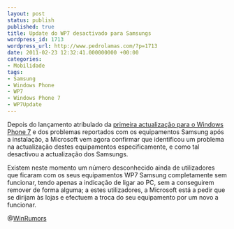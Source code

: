```yaml
---
layout: post
status: publish
published: true
title: Update do WP7 desactivado para Samsungs
wordpress_id: 1713
wordpress_url: http://www.pedrolamas.com/?p=1713
date: 2011-02-23 12:32:41.000000000 +00:00
categories:
- Mobilidade
tags:
- Samsung
- Windows Phone
- WP7
- Windows Phone 7
- WP7Update
---
```

Depois do lançamento atribulado da [primeira actualização para o Windows Phone 7](2011/02/22/update-para-o-windows-phone-7-em-distribuicao/) e dos problemas reportados com os equipamentos Samsung após a instalação, a Microsoft vem agora confirmar que identificou um problema na actualização destes equipamentos especificamente, e como tal desactivou a actualização dos Samsungs.

Existem neste momento um número desconhecido ainda de utilizadores que ficaram com os seus equipamentos WP7 Samsung completamente sem funcionar, tendo apenas a indicação de ligar ao PC, sem a conseguirem remover de forma alguma; a estes utilizadores, a Microsoft está a pedir que se dirijam às lojas e efectuem a troca do seu equipamento por um novo a funcionar.

@[WinRumors](http://www.winrumors.com/microsoft-temporarily-disables-windows-phone-7-update-for-samsung-devices/)
